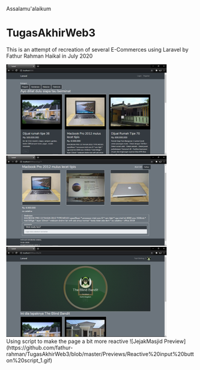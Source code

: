 Assalamu'alaikum
# TugasAkhirWeb3

This is an attempt of recreation of several E-Commerces using Laravel by Fathur Rahman Haikal in July 2020

<img src="https://github.com/fathur-rahman/TugasAkhirWeb3/blob/master/Previews/Index.png" height=240>
<img src="https://github.com/fathur-rahman/TugasAkhirWeb3/blob/master/Previews/Detail.png" height=240>
<img src="https://github.com/fathur-rahman/TugasAkhirWeb3/blob/master/Previews/Profile.png" height=240>


<br>
Using script to make the page a bit more reactive
![JejakMasjid Preview](https://github.com/fathur-rahman/TugasAkhirWeb3/blob/master/Previews/Reactive%20input%20button%20script_1.gif)

